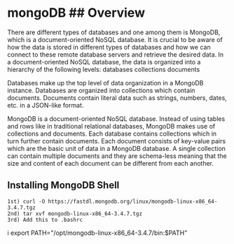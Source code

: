 # mongoDB ## Overview

There are different types of databases and one among them is MongoDB, which is a document-oriented
NoSQL database. It is crucial to be aware of how the data is stored in different types of databases and how
we can connect to these remote database servers and retrieve the desired data. In a document-oriented
NoSQL database, the data is organized into a hierarchy of the following levels:
	databases
	collections
	documents

Databases make up the top level of data organization in a MongoDB instance. Databases are organized into
collections which contain documents. Documents contain literal data such as strings, numbers, dates, etc. in
a JSON-like format.

MongoDB is a document-oriented NoSQL database. Instead of using tables and rows like in traditional
relational databases, MongoDB makes use of collections and documents. Each database contains
collections which in turn further contain documents. Each document consists of key-value pairs which are
the basic unit of data in a MongoDB database. A single collection can contain multiple documents and they
are schema-less meaning that the size and content of each document can be different from each another.

## Installing MongoDB Shell

	1st) curl -O https://fastdl.mongodb.org/linux/mongodb-linux-x86_64-3.4.7.tgz
	2nd) tar xvf mongodb-linux-x86_64-3.4.7.tgz
	3rd) Add this to .bashrc
i		 export PATH="/opt/mongodb-linux-x86_64-3.4.7/bin:$PATH"
